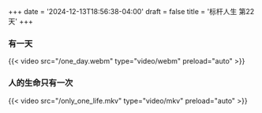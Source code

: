 +++
date = '2024-12-13T18:56:38-04:00'
draft = false
title = '标杆人生 第22天'
+++
### 有一天
{{< video src="/one_day.webm" type="video/webm" preload="auto" >}}
### 人的生命只有一次
{{< video src="/only_one_life.mkv" type="video/mkv" preload="auto" >}}